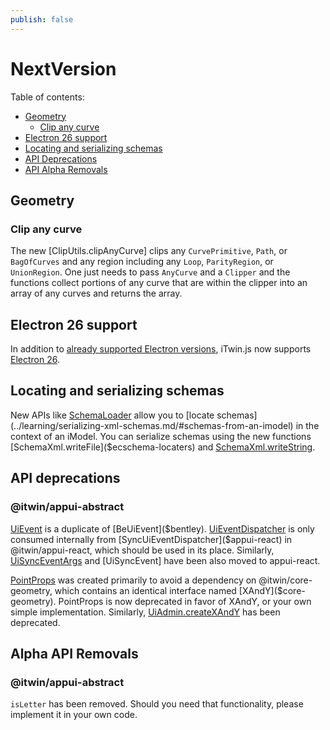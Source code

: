 ```yaml
---
publish: false
---
```


# NextVersion

Table of contents:

- [Geometry](#geometry)
  - [Clip any curve](#clip-any-curve)
- [Electron 26 support](#electron-26-support)
- [Locating and serializing schemas](#locating-and-serializing-schemas)
- [API Deprecations](#api-deprecations)
- [API Alpha Removals](#api-deprecations)

## Geometry

### Clip any curve

The new [ClipUtils.clipAnyCurve] clips any `CurvePrimitive`, `Path`, or `BagOfCurves` and any region including any `Loop`, `ParityRegion`, or `UnionRegion`. One just needs to pass `AnyCurve` and a `Clipper` and the functions collect portions of any curve that are within the clipper into an array of any curves and returns the array.

## Electron 26 support

In addition to [already supported Electron versions](../learning/SupportedPlatforms.md#electron), iTwin.js now supports [Electron 26](https://www.electronjs.org/blog/electron-26-0).

## Locating and serializing schemas

New APIs like [SchemaLoader]($ecschema-metadata) allow you to [locate schemas](../learning/serializing-xml-schemas.md/#schemas-from-an-imodel) in the context of an iModel.
You can serialize schemas using the new functions [SchemaXml.writeFile]($ecschema-locaters) and [SchemaXml.writeString]($ecschema-locaters).

## API deprecations

### @itwin/appui-abstract

[UiEvent]($appui-abstract) is a duplicate of [BeUiEvent]($bentley). [UiEventDispatcher]($appui-abstract) is only consumed internally from [SyncUiEventDispatcher]($appui-react) in @itwin/appui-react, which should be used in its place. Similarly, [UiSyncEventArgs]($appui-abstract) and [UiSyncEvent] have been also moved to appui-react.

[PointProps]($appui-abstract) was created primarily to avoid a dependency on @itwin/core-geometry, which contains an identical interface named [XAndY]($core-geometry). PointProps is now deprecated in favor of XAndY, or your own simple implementation. Similarly, [UiAdmin.createXAndY]($appui-abstract) has been deprecated.

## Alpha API Removals

### @itwin/appui-abstract

`isLetter` has been removed. Should you need that functionality, please implement it in your own code.
